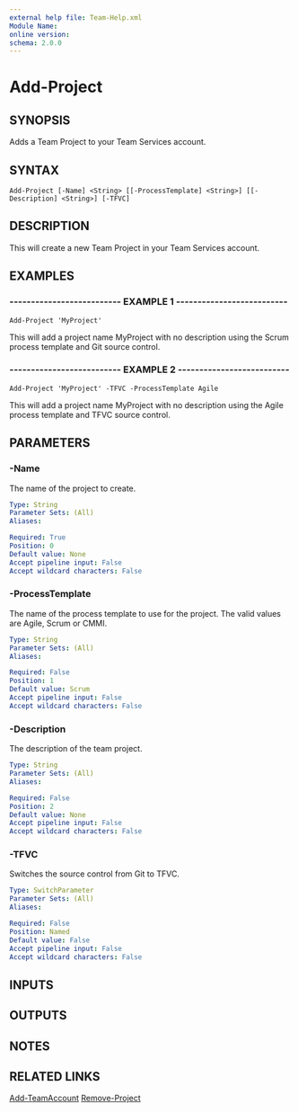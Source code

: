 ```yaml
---
external help file: Team-Help.xml
Module Name: 
online version: 
schema: 2.0.0
---
```


# Add-Project

## SYNOPSIS
Adds a Team Project to your Team Services account.

## SYNTAX

```
Add-Project [-Name] <String> [[-ProcessTemplate] <String>] [[-Description] <String>] [-TFVC]
```

## DESCRIPTION
This will create a new Team Project in your Team Services
account.

## EXAMPLES

### -------------------------- EXAMPLE 1 --------------------------
```
Add-Project 'MyProject'
```

This will add a project name MyProject with no description using the Scrum process
template and Git source control.

### -------------------------- EXAMPLE 2 --------------------------
```
Add-Project 'MyProject' -TFVC -ProcessTemplate Agile
```

This will add a project name MyProject with no description using the Agile process
template and TFVC source control.

## PARAMETERS

### -Name
The name of the project to create.

```yaml
Type: String
Parameter Sets: (All)
Aliases: 

Required: True
Position: 0
Default value: None
Accept pipeline input: False
Accept wildcard characters: False
```

### -ProcessTemplate
The name of the process template to use for the project.
The valid values are
Agile, Scrum or CMMI.

```yaml
Type: String
Parameter Sets: (All)
Aliases: 

Required: False
Position: 1
Default value: Scrum
Accept pipeline input: False
Accept wildcard characters: False
```

### -Description
The description of the team project.

```yaml
Type: String
Parameter Sets: (All)
Aliases: 

Required: False
Position: 2
Default value: None
Accept pipeline input: False
Accept wildcard characters: False
```

### -TFVC
Switches the source control from Git to TFVC.

```yaml
Type: SwitchParameter
Parameter Sets: (All)
Aliases: 

Required: False
Position: Named
Default value: False
Accept pipeline input: False
Accept wildcard characters: False
```

## INPUTS

## OUTPUTS

## NOTES

## RELATED LINKS

[Add-TeamAccount](Add-TeamAccount.md)
[Remove-Project](Remove-Project.md)

